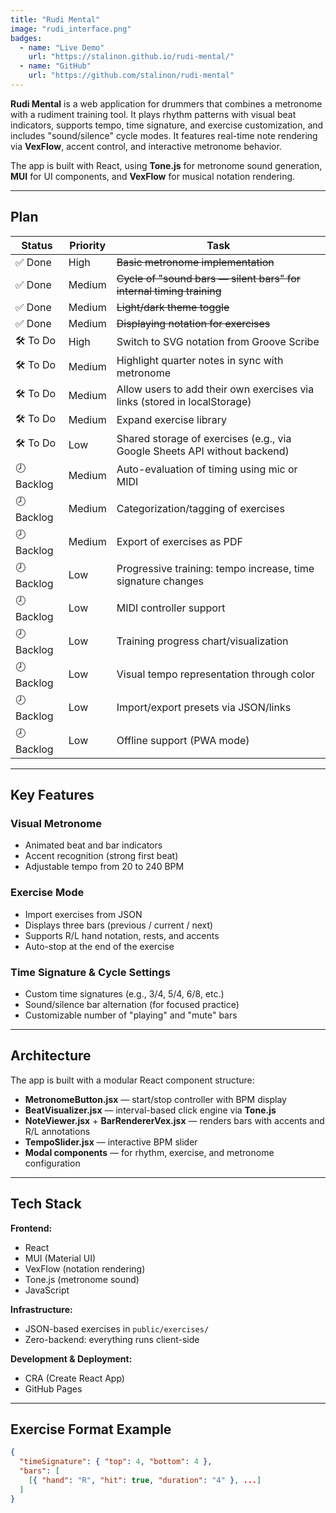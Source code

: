 ```yaml
---
title: "Rudi Mental"
image: "rudi_interface.png"
badges:
  - name: "Live Demo"
    url: "https://stalinon.github.io/rudi-mental/"
  - name: "GitHub"
    url: "https://github.com/stalinon/rudi-mental"
---
```


**Rudi Mental** is a web application for drummers that combines a metronome with a rudiment training tool. It plays rhythm patterns with visual beat indicators, supports tempo, time signature, and exercise customization, and includes "sound/silence" cycle modes. It features real-time note rendering via **VexFlow**, accent control, and interactive metronome behavior.

The app is built with React, using **Tone.js** for metronome sound generation, **MUI** for UI components, and **VexFlow** for musical notation rendering.

---

## Plan

| Status   | Priority  | Task                                                                                   |
|----------|-----------|----------------------------------------------------------------------------------------|
| ✅ Done   | High      | ~~Basic metronome implementation~~                                                         |
| ✅ Done   | Medium    | ~~Cycle of "sound bars — silent bars" for internal timing training~~                       |
| ✅ Done   | Medium    | ~~Light/dark theme toggle~~                                                                |
| ✅ Done   | Medium    | ~~Displaying notation for exercises~~                                                      |
| 🛠️ To Do | High      | Switch to SVG notation from Groove Scribe                                              |
| 🛠️ To Do | Medium    | Highlight quarter notes in sync with metronome                                         |
| 🛠️ To Do | Medium    | Allow users to add their own exercises via links (stored in localStorage)              |
| 🛠️ To Do | Medium    | Expand exercise library                                                                |
| 🛠️ To Do | Low       | Shared storage of exercises (e.g., via Google Sheets API without backend)              |
| 🕗 Backlog | Medium  | Auto-evaluation of timing using mic or MIDI                                            |
| 🕗 Backlog | Medium  | Categorization/tagging of exercises                                                    |
| 🕗 Backlog | Medium  | Export of exercises as PDF                                                             |
| 🕗 Backlog | Low     | Progressive training: tempo increase, time signature changes                          |
| 🕗 Backlog | Low     | MIDI controller support                                                                |
| 🕗 Backlog | Low     | Training progress chart/visualization                                                  |
| 🕗 Backlog | Low     | Visual tempo representation through color                                              |
| 🕗 Backlog | Low     | Import/export presets via JSON/links                                                   |
| 🕗 Backlog | Low     | Offline support (PWA mode)                                                              |

---

## Key Features

### Visual Metronome
- Animated beat and bar indicators
- Accent recognition (strong first beat)
- Adjustable tempo from 20 to 240 BPM

### Exercise Mode
- Import exercises from JSON
- Displays three bars (previous / current / next)
- Supports R/L hand notation, rests, and accents
- Auto-stop at the end of the exercise

### Time Signature & Cycle Settings
- Custom time signatures (e.g., 3/4, 5/4, 6/8, etc.)
- Sound/silence bar alternation (for focused practice)
- Customizable number of "playing" and "mute" bars

---

## Architecture

The app is built with a modular React component structure:

- **MetronomeButton.jsx** — start/stop controller with BPM display
- **BeatVisualizer.jsx** — interval-based click engine via **Tone.js**
- **NoteViewer.jsx** + **BarRendererVex.jsx** — renders bars with accents and R/L annotations
- **TempoSlider.jsx** — interactive BPM slider
- **Modal components** — for rhythm, exercise, and metronome configuration

---

## Tech Stack

**Frontend:**
- React
- MUI (Material UI)
- VexFlow (notation rendering)
- Tone.js (metronome sound)
- JavaScript

**Infrastructure:**
- JSON-based exercises in `public/exercises/`
- Zero-backend: everything runs client-side

**Development & Deployment:**
- CRA (Create React App)
- GitHub Pages

---

## Exercise Format Example

```json
{
  "timeSignature": { "top": 4, "bottom": 4 },
  "bars": [
    [{ "hand": "R", "hit": true, "duration": "4" }, ...]
  ]
}
